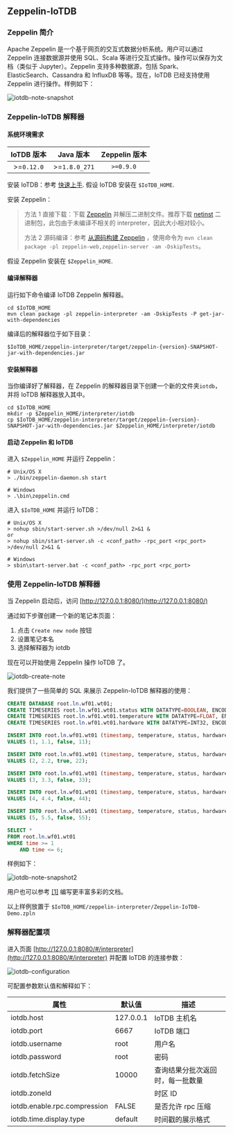 <!--

    Licensed to the Apache Software Foundation (ASF) under one
    or more contributor license agreements.  See the NOTICE file
    distributed with this work for additional information
    regarding copyright ownership.  The ASF licenses this file
    to you under the Apache License, Version 2.0 (the
    "License"); you may not use this file except in compliance
    with the License.  You may obtain a copy of the License at
    
        http://www.apache.org/licenses/LICENSE-2.0
    
    Unless required by applicable law or agreed to in writing,
    software distributed under the License is distributed on an
    "AS IS" BASIS, WITHOUT WARRANTIES OR CONDITIONS OF ANY
    KIND, either express or implied.  See the License for the
    specific language governing permissions and limitations
    under the License.

-->

## Zeppelin-IoTDB

### Zeppelin 简介

Apache Zeppelin 是一个基于网页的交互式数据分析系统。用户可以通过 Zeppelin 连接数据源并使用 SQL、Scala 等进行交互式操作。操作可以保存为文档（类似于 Jupyter）。Zeppelin 支持多种数据源，包括 Spark、ElasticSearch、Cassandra 和 InfluxDB 等等。现在，IoTDB 已经支持使用 Zeppelin 进行操作。样例如下：

![iotdb-note-snapshot](/img/github/102752947-520a3e80-43a5-11eb-8fb1-8fac471c8c7e.png)

### Zeppelin-IoTDB 解释器

#### 系统环境需求

| IoTDB 版本 |   Java 版本   | Zeppelin 版本 |
| :--------: | :-----------: | :-----------: |
| >=`0.12.0` | >=`1.8.0_271` |   `>=0.9.0`   |

安装 IoTDB：参考 [快速上手](https://iotdb.apache.org/zh/UserGuide/Master/QuickStart/QuickStart.html). 假设 IoTDB 安装在 `$IoTDB_HOME`.

安装 Zeppelin：
> 方法 1 直接下载：下载 [Zeppelin](https://zeppelin.apache.org/download.html#) 并解压二进制文件。推荐下载 [netinst](http://www.apache.org/dyn/closer.cgi/zeppelin/zeppelin-0.9.0/zeppelin-0.9.0-bin-netinst.tgz) 二进制包，此包由于未编译不相关的 interpreter，因此大小相对较小。
>
> 方法 2 源码编译：参考 [从源码构建 Zeppelin](https://zeppelin.apache.org/docs/latest/setup/basics/how_to_build.html) ，使用命令为 `mvn clean package -pl zeppelin-web,zeppelin-server -am -DskipTests`。

假设 Zeppelin 安装在 `$Zeppelin_HOME`.

#### 编译解释器

运行如下命令编译 IoTDB Zeppelin 解释器。

```shell
cd $IoTDB_HOME
mvn clean package -pl zeppelin-interpreter -am -DskipTests -P get-jar-with-dependencies
```

编译后的解释器位于如下目录：

```shell
$IoTDB_HOME/zeppelin-interpreter/target/zeppelin-{version}-SNAPSHOT-jar-with-dependencies.jar
```

#### 安装解释器

当你编译好了解释器，在 Zeppelin 的解释器目录下创建一个新的文件夹`iotdb`，并将 IoTDB 解释器放入其中。

```shell
cd $IoTDB_HOME
mkdir -p $Zeppelin_HOME/interpreter/iotdb
cp $IoTDB_HOME/zeppelin-interpreter/target/zeppelin-{version}-SNAPSHOT-jar-with-dependencies.jar $Zeppelin_HOME/interpreter/iotdb
```

#### 启动 Zeppelin 和 IoTDB

进入 `$Zeppelin_HOME` 并运行 Zeppelin：

```shell
# Unix/OS X
> ./bin/zeppelin-daemon.sh start

# Windows
> .\bin\zeppelin.cmd
```

进入 `$IoTDB_HOME` 并运行 IoTDB：

```shell
# Unix/OS X
> nohup sbin/start-server.sh >/dev/null 2>&1 &
or
> nohup sbin/start-server.sh -c <conf_path> -rpc_port <rpc_port> >/dev/null 2>&1 &

# Windows
> sbin\start-server.bat -c <conf_path> -rpc_port <rpc_port>
```

### 使用 Zeppelin-IoTDB 解释器

当 Zeppelin 启动后，访问 [http://127.0.0.1:8080/](http://127.0.0.1:8080/)

通过如下步骤创建一个新的笔记本页面：

1. 点击 `Create new node` 按钮
2. 设置笔记本名
3. 选择解释器为 iotdb

现在可以开始使用 Zeppelin 操作 IoTDB 了。

![iotdb-create-note](/img/github/102752945-5171a800-43a5-11eb-8614-53b3276a3ce2.png)

我们提供了一些简单的 SQL 来展示 Zeppelin-IoTDB 解释器的使用：

```sql
CREATE DATABASE root.ln.wf01.wt01;
CREATE TIMESERIES root.ln.wf01.wt01.status WITH DATATYPE=BOOLEAN, ENCODING=PLAIN;
CREATE TIMESERIES root.ln.wf01.wt01.temperature WITH DATATYPE=FLOAT, ENCODING=PLAIN;
CREATE TIMESERIES root.ln.wf01.wt01.hardware WITH DATATYPE=INT32, ENCODING=PLAIN;

INSERT INTO root.ln.wf01.wt01 (timestamp, temperature, status, hardware)
VALUES (1, 1.1, false, 11);

INSERT INTO root.ln.wf01.wt01 (timestamp, temperature, status, hardware)
VALUES (2, 2.2, true, 22);

INSERT INTO root.ln.wf01.wt01 (timestamp, temperature, status, hardware)
VALUES (3, 3.3, false, 33);

INSERT INTO root.ln.wf01.wt01 (timestamp, temperature, status, hardware)
VALUES (4, 4.4, false, 44);

INSERT INTO root.ln.wf01.wt01 (timestamp, temperature, status, hardware)
VALUES (5, 5.5, false, 55);

SELECT *
FROM root.ln.wf01.wt01
WHERE time >= 1
	AND time <= 6;
```

样例如下：

![iotdb-note-snapshot2](/img/github/102752948-52a2d500-43a5-11eb-9156-0c55667eb4cd.png)

用户也可以参考 [[1]](https://zeppelin.apache.org/docs/0.9.0/usage/display_system/basic.html) 编写更丰富多彩的文档。

以上样例放置于 `$IoTDB_HOME/zeppelin-interpreter/Zeppelin-IoTDB-Demo.zpln`

### 解释器配置项

进入页面 [http://127.0.0.1:8080/#/interpreter](http://127.0.0.1:8080/#/interpreter) 并配置 IoTDB 的连接参数：

![iotdb-configuration](/img/github/102752940-50407b00-43a5-11eb-94fb-3e3be222183c.png)

可配置参数默认值和解释如下：

| 属性                         | 默认值    | 描述                             |
| ---------------------------- | --------- | -------------------------------- |
| iotdb.host                   | 127.0.0.1 | IoTDB 主机名                     |
| iotdb.port                   | 6667      | IoTDB 端口                       |
| iotdb.username               | root      | 用户名                           |
| iotdb.password               | root      | 密码                             |
| iotdb.fetchSize              | 10000     | 查询结果分批次返回时，每一批数量 |
| iotdb.zoneId                 |           | 时区 ID                           |
| iotdb.enable.rpc.compression | FALSE     | 是否允许 rpc 压缩                  |
| iotdb.time.display.type      | default   | 时间戳的展示格式                 |
